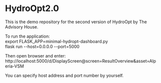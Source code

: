 # HydroOpt2.0
This is the demo repository for the second version of HydroOpt by The Advisory House.

To run the application:  
export FLASK_APP=minimal-hydropt-dashboard.py  
flask run --host=0.0.0.0 --port=5000

Then open browser and enter:  
http://localhost:5000/d/DisplayScreen@screen=ResultOverview&asset=Alperia-VSM

You can specify host address and port number by yourself.
